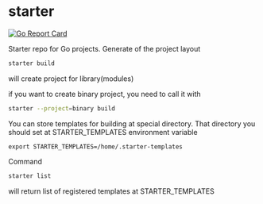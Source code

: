 # starter
[![Go Report Card](https://goreportcard.com/badge/github.com/saromanov/starter)](https://goreportcard.com/report/github.com/saromanov/starter)

Starter repo for Go projects. Generate of the project layout

```sh
starter build
```

will create project for library(modules)

if you want to create binary project, you need to call it with

```sh
starter --project=binary build
```

You can store templates for building at special directory. That directory you should set at STARTER_TEMPLATES environment variable

```
export STARTER_TEMPLATES=/home/.starter-templates
```

Command 

```sh
starter list
```

will return list of registered templates at STARTER_TEMPLATES

